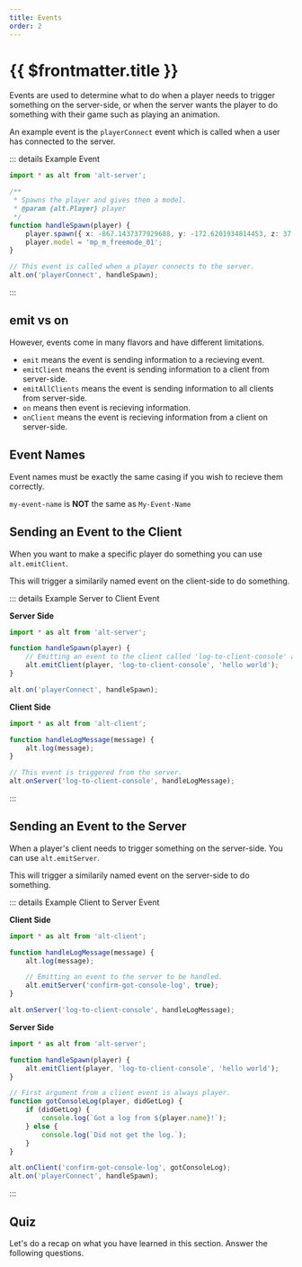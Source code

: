 ```yaml
---
title: Events
order: 2
---
```


# {{ $frontmatter.title }}

Events are used to determine what to do when a player needs to trigger something on the server-side, or when the server wants the player to do something with their game such as playing an animation.

An example event is the `playerConnect` event which is called when a user has connected to the server.

::: details Example Event

```ts
import * as alt from 'alt-server';

/**
 * Spawns the player and gives them a model.
 * @param {alt.Player} player
 */
function handleSpawn(player) {
    player.spawn({ x: -867.1437377929688, y: -172.6201934814453, z: 37.799232482910156 });
    player.model = 'mp_m_freemode_01';
}

// This event is called when a player connects to the server.
alt.on('playerConnect', handleSpawn);
```

:::

## emit vs on

However, events come in many flavors and have different limitations.

* `emit` means the event is sending information to a recieving event.
* `emitClient` means the event is sending information to a client from server-side.
* `emitAllClients` means the event is sending information to all clients from server-side.
* `on` means then event is recieving information.
* `onClient` means the event is recieving information from a client on server-side.

## Event Names

Event names must be exactly the same casing if you wish to recieve them correctly.

`my-event-name` is **NOT** the same as `My-Event-Name`

## Sending an Event to the Client

When you want to make a specific player do something you can use `alt.emitClient`.

This will trigger a similarily named event on the client-side to do something.

::: details Example Server to Client Event

**Server Side**

```ts
import * as alt from 'alt-server';

function handleSpawn(player) {
    // Emitting an event to the client called 'log-to-client-console' and passing some arguments.
    alt.emitClient(player, 'log-to-client-console', 'hello world');
}

alt.on('playerConnect', handleSpawn);
```

**Client Side**

```ts
import * as alt from 'alt-client';

function handleLogMessage(message) {
    alt.log(message);
}

// This event is triggered from the server.
alt.onServer('log-to-client-console', handleLogMessage);
```

:::

## Sending an Event to the Server

When a player's client needs to trigger something on the server-side. You can use `alt.emitServer`.

This will trigger a similarily named event on the server-side to do something.

::: details Example Client to Server Event

**Client Side**

```ts
import * as alt from 'alt-client';

function handleLogMessage(message) {
    alt.log(message);

    // Emitting an event to the server to be handled.
    alt.emitServer('confirm-got-console-log', true);
}

alt.onServer('log-to-client-console', handleLogMessage);
```

**Server Side**

```ts
import * as alt from 'alt-server';

function handleSpawn(player) {
    alt.emitClient(player, 'log-to-client-console', 'hello world');
}

// First argument from a client event is always player.
function gotConsoleLog(player, didGetLog) {
    if (didGetLog) {
        console.log(`Got a log from ${player.name}!`);
    } else {
        console.log(`Did not get the log.`);
    }
}

alt.onClient('confirm-got-console-log', gotConsoleLog);
alt.on('playerConnect', handleSpawn);
```

:::


## Quiz

Let's do a recap on what you have learned in this section. Answer the following questions.

<script setup>
import { ref } from 'vue';

const question1 = ref([
  { text: "alt.emit"}, 
  { text: "alt.emitClient", isAnswer: true },
  { text: "alt.emitServer" },
]);

const question2 = ref([
  { text: "alt.emit"}, 
  { text: "alt.emitClient" },
  { text: "alt.emitServer", isAnswer: true },
]);

const question3 = ref([
  { text: "The data that was passed up." }, 
  { text: "alt.Player", isAnswer: true }, 
  { text: "...args: any[]" },
]);

const question4 = ref([
  { text: "Yes", isAnswer: true }, 
  { text: "No"}, 
]);

const question5 = ref([
  { text: "Server Side" }, 
  { text: "Client Side" },
  { text: "All the Above", isAnswer: true}, 
]);
</script>

<Question type="question1" question="I want to emit something to a player from server-side what do I use?" :answers="question1" />

<Question type="question2" question="I want to emit something to the server-side from client-side, what do I use?" :answers="question2" />

<Question type="question3" question="A callback is recieved from the client-side on server-side, what is the first argument?" :answers="question3" />

<Question type="question4" question="Are event names case sensitive?" :answers="question4" />

<Question type="question5" question="Where can events be called?" :answers="question5" />